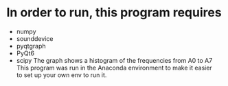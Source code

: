 # In order to run, this program requires 
- numpy
- sounddevice
- pyqtgraph
- PyQt6
- scipy
The graph shows a histogram of the frequencies from A0 to A7
This program was run in the Anaconda environment to make it easier  
to set up your own env to run it.

